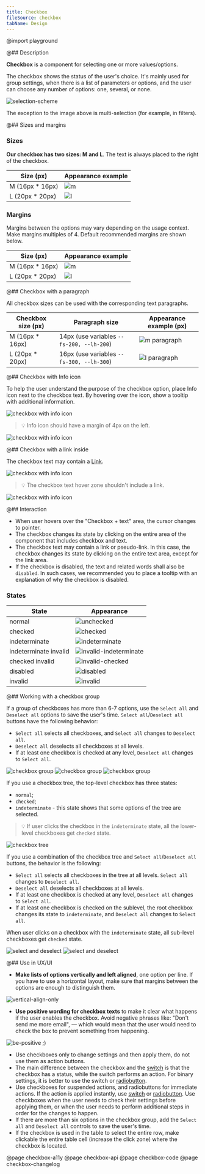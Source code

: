 ```yaml
---
title: Checkbox
fileSource: checkbox
tabName: Design
---
```


@import playground

@## Description

**Checkbox** is a component for selecting one or more values/options.

The checkbox shows the status of the user's choice. It's mainly used for group settings, when there is a list of parameters or options, and the user can choose any number of options: one, several, or none.

![selection-scheme](static/check-or-toggle.png)

The exception to the image above is multi-selection (for example, in filters).

@## Sizes and margins

### Sizes

**Our checkbox has two sizes: M and L**. The text is always placed to the right of the checkbox.

| Size (px)        | Appearance example      |
| ---------------- | ----------------------- |
| M (16px \* 16px) | ![m](static/size-m.png) |
| L (20px \* 20px) | ![l](static/size-l.png) |

### Margins

Margins between the options may vary depending on the usage context. Make margins multiples of 4. Default recommended margins are shown below.

| Size (px)        | Appearance example      |
| ---------------- | ----------------------- |
| M (16px \* 16px) | ![m](static/vert-m.png) |
| L (20px \* 20px) | ![l](static/vert-l.png) |

@## Checkbox with a paragraph

All checkbox sizes can be used with the corresponding text paragraphs.

| Checkbox size (px) | Paragraph size                            | Appearance example (px)                |
| ------------------ | ----------------------------------------- | -------------------------------------- |
| M (16px \* 16px)   | 14px (use variables `--fs-200, --lh-200`) | ![m paragraph](static/paragraph-m.png) |
| L (20px \* 20px)   | 16px (use variables `--fs-300, --lh-300`) | ![l paragraph](static/paragraph-l.png) |

@## Checkbox with Info icon

To help the user understand the purpose of the checkbox option, place Info icon next to the checkbox text. By hovering over the icon, show a tooltip with additional information.

![checkbox with info icon](static/info-icon.png)

> 💡 Info icon should have a margin of 4px on the left.

![checkbox with info icon](static/info-icon-margin.png)

@## Checkbox with a link inside

The checkbox text may contain a [Link](/components/link).

![checkbox with info icon](static/link.png)

> 💡 The checkbox text hover zone shouldn't include a link.

![checkbox with info icon](static/link-hover-zone.png)

@## Interaction

- When user hovers over the "Checkbox + text" area, the cursor changes to pointer.
- The checkbox changes its state by clicking on the entire area of the component that includes checkbox and text.
- The checkbox text may contain a link or pseudo-link. In this case, the checkbox changes its state by clicking on the entire text area, except for the link area.
- If the checkbox is disabled, the text and related words shall also be `disabled`. In such cases, we recommended you to place a tooltip with an explanation of why the checkbox is disabled.

### States

| State                 | Appearance                                                       |
| --------------------- | ---------------------------------------------------------------- |
| normal                | ![unchecked](static/state-unchecked.png)                         |
| checked               | ![checked](static/state-checked.png)                             |
| indeterminate         | ![indeterminate](static/state-indetermenate.png)                 |
| indeterminate invalid | ![invalid-indeterminate](static/state-indetermenate-invalid.png) |
| checked invalid       | ![invalid-checked](static/state-checked-invalid.png)             |
| disabled              | ![disabled](static/state-disabled.png)                           |
| invalid               | ![invalid](static/state-invalid.png)                             |

@## Working with a checkbox group

If a group of checkboxes has more than 6-7 options, use the `Select all` and `Deselect all` options to save the user's time. `Select all`/`Deselect all` buttons have the following behavior:

- `Select all` selects all checkboxes, and `Select all` changes to `Deselect all`.
- `Deselect all` deselects all checkboxes at all levels.
- If at least one checkbox is checked at any level, `Deselect all` changes to `Select all`.

![checkbox group](static/group-1.png) ![checkbox group](static/group-2.png) ![checkbox group](static/group-3.png)

If you use a checkbox tree, the top-level checkbox has three states:

- `normal`;
- `checked`;
- `indeterminate` - this state shows that some options of the tree are selected.

> 💡 If user clicks the checkbox in the `indeterminate` state, all the lower-level checkboxes get `checked` state.

![checkbox tree](static/tree.png)

If you use a combination of the checkbox tree and `Select all`/`Deselect all` buttons, the behavior is the following:

- `Select all` selects all checkboxes in the tree at all levels. `Select all` changes to `Deselect all`.
- `Deselect all` deselects all checkboxes at all levels.
- If at least one checkbox is checked at any level, `Deselect all` changes to `Select all`.
- If at least one checkbox is checked on the sublevel, the root checkbox changes its state to `indeterminate`, and `Deselect all` changes to `Select all`.

When user clicks on a checkbox with the `indeterminate` state, all sub-level checkboxes get `checked` state.

![select and deselect](static/select-all.png) ![select and deselect](static/deselect-all.png)

@## Use in UX/UI

- **Make lists of options vertically and left aligned**, one option per line. If you have to use a horizontal layout, make sure that margins between the options are enough to distinguish them.

![vertical-align-only](static/checkboxes_yes_no.png)

- **Use positive wording for checkbox texts** to make it clear what happens if the user enables the checkbox. Avoid negative phrases like: "Don't send me more email", — which would mean that the user would need to check the box to prevent something from happening.

![be-positive ;)](static/checkboxelabel_yes_no.png)

- Use checkboxes only to change settings and then apply them, do not use them as action buttons.
- The main difference between the checkbox and the [switch](/components/switch/) is that the checkbox has a status, while the switch performs an action. For binary settings, it is better to use the switch or [radiobutton](/components/radio/).
- Use checkboxes for suspended actions, and radiobuttons for immediate actions. If the action is applied instantly, use [switch](/components/switch/) or [radiobutton](/components/radio/). Use checkboxes when the user needs to check their settings before applying them, or when the user needs to perform additional steps in order for the changes to happen.
- If there are more than six options in the checkbox group, add the `Select all` and `Deselect all` controls to save the user's time.
- If the checkbox is used in the table to select the entire row, make clickable the entire table cell (increase the click zone) where the checkbox is located.

@page checkbox-a11y
@page checkbox-api
@page checkbox-code
@page checkbox-changelog
